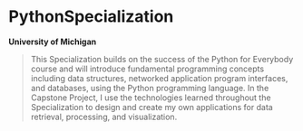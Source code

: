 # PythonSpecialization
**University of Michigan**
>This Specialization builds on the success of the Python for Everybody course and will introduce fundamental programming concepts including data structures, networked application program interfaces, and databases, using the Python programming language. In the Capstone Project, I use the technologies learned throughout the Specialization to design and create my own  applications for data retrieval, processing, and visualization.

